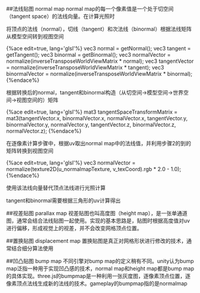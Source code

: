 ##法线贴图 normal map
normal map的每一个像素值是一个处于切空间（tangent space）的法线向量。在计算光照时

将顶点的法线（normal），切线（tangent）和次法线（binormal）根据法线矩阵从模型空间转到视图空间

{%ace edit=true, lang='glsl'%}
vec3 normal = getNormal();
vec3 tangent = getTangent();
vec3 binormal = getBinormal();
vec3 normalVector = normalize(inverseTransposeWorldViewMatrix * normal);
vec3 tangentVector  = normalize(inverseTransposeWorldViewMatrix * tangent);
vec3 binormalVector = normalize(inverseTransposeWorldViewMatrix * binormal);
{%endace%}

根据转换后的normal，tangent和binormal构造（从切空间->模型空间->世界空间->视图空间的）矩阵

{%ace edit=true, lang='glsl'%}
mat3 tangentSpaceTransformMatrix = mat3(tangentVector.x, binormalVector.x, normalVector.x,
                                        tangentVector.y, binormalVector.y, normalVector.y,
                                        tangentVector.z, binormalVector.z, normalVector.z);
{%endace%}

在逐像素计算步骤中，根据uv取出normal map中的法线值，并利用步骤2的到的矩阵转换到视图空间

{%ace edit=true, lang='glsl'%}
vec3 normalVector = normalize(texture2D(u_normalmapTexture, v_texCoord).rgb * 2.0 - 1.0);
{%endace%}

使用该法线向量替代顶点法线进行光照计算

tangent和binormal需要根据三角形的uv计算得出

##视差贴图 parallax map
视差贴图也叫高度图（height map），是一张单通道图，通常会结合法线贴图一起使用。实现的基本思路是，贴图时根据高度值对uv进行偏移，形成视觉上的视差，并不会改变网格顶点位置。



##置换贴图 displacement map
置换贴图是真正对网格形状进行修改的技术，通常结合细分算法使用

##凹凸贴图 bump map
不同引擎对bump map的定义稍有不同。unity认为bump map泛指一种用于实现凹凸感的技术，normal map和height map都是bump map的具体实现。three.js的bumpmap是一种利用一张灰度图，逐像素顶点位置，逐像素顶点法线生成新的法线的技术。gameplay的bumpmap指的是normalmap